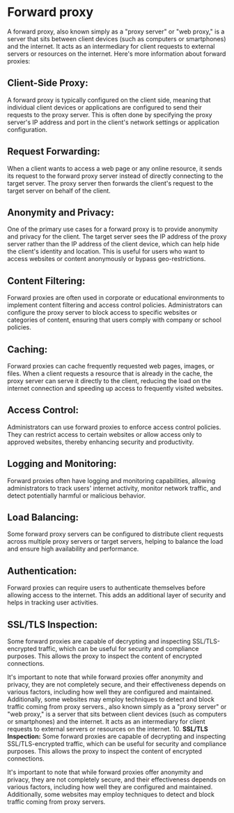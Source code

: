 # Forward proxy
A forward proxy, also known simply as a "proxy server" or "web proxy," is a server that sits between client devices (such as computers or smartphones) and the internet. 
It acts as an intermediary for client requests to external servers or resources on the internet. Here's more information about forward proxies:

## **Client-Side Proxy:**
A forward proxy is typically configured on the client side, meaning that individual client devices or applications are configured to send their requests to the proxy server. This is often done by specifying the proxy server's IP address and port in the client's network settings or application configuration.

## **Request Forwarding:**
When a client wants to access a web page or any online resource, it sends its request to the forward proxy server instead of directly connecting to the target server. The proxy server then forwards the client's request to the target server on behalf of the client.

## **Anonymity and Privacy:** 
One of the primary use cases for a forward proxy is to provide anonymity and privacy for the client. The target server sees the IP address of the proxy server rather than the IP address of the client device, which can help hide the client's identity and location. This is useful for users who want to access websites or content anonymously or bypass geo-restrictions.

## **Content Filtering:** 
Forward proxies are often used in corporate or educational environments to implement content filtering and access control policies. Administrators can configure the proxy server to block access to specific websites or categories of content, ensuring that users comply with company or school policies.

## **Caching:** 
Forward proxies can cache frequently requested web pages, images, or files. When a client requests a resource that is already in the cache, the proxy server can serve it directly to the client, reducing the load on the internet connection and speeding up access to frequently visited websites.

## **Access Control:** 
Administrators can use forward proxies to enforce access control policies. They can restrict access to certain websites or allow access only to approved websites, thereby enhancing security and productivity.

## **Logging and Monitoring:** 
Forward proxies often have logging and monitoring capabilities, allowing administrators to track users' internet activity, monitor network traffic, and detect potentially harmful or malicious behavior.

## **Load Balancing:** 
Some forward proxy servers can be configured to distribute client requests across multiple proxy servers or target servers, helping to balance the load and ensure high availability and performance.

## **Authentication:** 
Forward proxies can require users to authenticate themselves before allowing access to the internet. This adds an additional layer of security and helps in tracking user activities.

## **SSL/TLS Inspection:**
Some forward proxies are capable of decrypting and inspecting SSL/TLS-encrypted traffic, which can be useful for security and compliance purposes. This allows the proxy to inspect the content of encrypted connections.

It's important to note that while forward proxies offer anonymity and privacy, they are not completely secure, and their effectiveness depends on various factors, including how well they are configured and maintained. Additionally, some websites may employ techniques to detect and block traffic coming from proxy servers., also known simply as a "proxy server" or "web proxy," is a server that sits between client devices (such as computers or smartphones) and the internet. It acts as an intermediary for client requests to external servers or resources on the internet.
10. **SSL/TLS Inspection:** Some forward proxies are capable of decrypting and inspecting SSL/TLS-encrypted traffic, which can be useful for security and compliance purposes. This allows the proxy to inspect the content of encrypted connections.

It's important to note that while forward proxies offer anonymity and privacy, they are not completely secure, and their effectiveness depends on various factors, including how well they are configured and maintained. Additionally, some websites may employ techniques to detect and block traffic coming from proxy servers.
